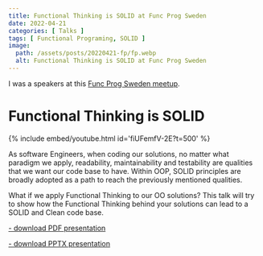```yaml
---
title: Functional Thinking is SOLID at Func Prog Sweden
date: 2022-04-21
categories: [ Talks ]
tags: [ Functional Programing, SOLID ]
image:
  path: /assets/posts/20220421-fp/fp.webp
  alt: Functional Thinking is SOLID at Func Prog Sweden
---
```


I was a speakers at this [Func Prog Sweden meetup](https://www.meetup.com/Func-Prog-Sweden/events/284546377/).

# Functional Thinking is SOLID

{% include embed/youtube.html id='fiUFemfV-2E?t=500' %}

As software Engineers, when coding our solutions, no matter what paradigm we apply, readability, maintainability and
testability are qualities that we want our code base to have.
Within OOP, SOLID principles are broadly adopted as a path to reach the previously mentioned qualities.

What if we apply Functional Thinking to our OO solutions? This talk will try to show how the Functional Thinking behind
your solutions can lead to a SOLID and Clean code base.

<a
href="/assets/posts/20220421-fp/fp%20-%20Functional%20Thinking%20is%20SOLID.pdf"
title="Download Functional Thinking is SOLID.pdf"
download="[dekoupled][Chiaradia Juan][fp] Functional Thinking is SOLID.pdf">
 <i class="fa-solid fa-download"></i> - download PDF presentation <i class="fa-solid fa-file-pdf"></i>
</a>

<a
  href="/assets/posts/20220421-fp/fp - Functional Thinking is SOLID.pptx"
  title="Download Functional Thinking is SOLID.pptx"
  download="[dekoupled][Chiaradia Juan][fp] Functional Thinking is SOLID.pptx">
  <i class="fa-solid fa-download"></i> - download PPTX presentation <i class="fa-solid fa-file-powerpoint"></i>
</a>

